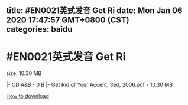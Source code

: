 
title: #EN0021英式发音 Get Ri
date: Mon Jan 06 2020 17:47:57 GMT+0800 (CST)    
categories: baidu
---

# #EN0021英式发音 Get Ri
size: 10.30 MB
 
 
|- CD A&B - 0 B
|- Get Rid of Your Accent, 3ed, 2006.pdf - 10.30 MB

[How to download](https://bpcam.bemobtrk.com/go/2ceec3aa-1ca2-46d6-b9ff-aaa5c184517c?jno=2181)